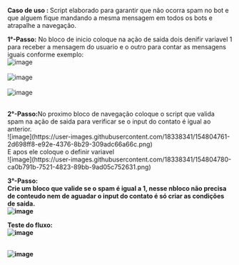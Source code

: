 <b>Caso de uso : </b> Script elaborado para garantir que não ocorra spam no bot e que alguem fique mandando a mesma mensagem em todos os bots e atrapalhe a navegação.

<b>1°-Passo:</b> No bloco de inicio coloque na ação de saida dois denifir variavel 1 para receber a mensagem do usuario e o outro para contar as mensagens iguais conforme exemplo:
<br>![image](https://user-images.githubusercontent.com/18338341/154804619-608710db-8e74-477a-bdf3-d89e4d5b3045.png)</br>
<br>![image](https://user-images.githubusercontent.com/18338341/154804624-45a4dd14-6d95-4eef-9090-ce79e6ef6193.png)</br>
<br>![image](https://user-images.githubusercontent.com/18338341/154804629-b5edf161-46b7-44c7-b68e-bc1f2f163509.png)</br>

</br>
<b>2°-Passo:</b>No proximo bloco de navegação coloque o script que valida spam na ação de saida para verificar se o input do contato é igual ao anterior.
<br>![image](https://user-images.githubusercontent.com/18338341/154804761-2d698ff8-e92e-4376-8b29-309adc66a66c.png)</br>
E apos ele coloque o definir variavel
<br>![image](https://user-images.githubusercontent.com/18338341/154804780-ca0b791b-7521-4823-89bb-9ad05c752631.png)</br>

<b>3°-Passo:</br> Crie um bloco que valide se o spam é igual a 1, nesse nbloco não precisa de conteudo nem de aguadar o input do contato é só criar as condições de saida.
<br>![image](https://user-images.githubusercontent.com/18338341/154804803-77c214d7-c467-4748-bfc1-99dd54ec4949.png)</br>




<b>Teste do fluxo:</b>
<br>![image](https://user-images.githubusercontent.com/18338341/154804465-76fb6bdf-0cee-407a-b958-f92571ebec97.png)</br>

<br>![image](https://user-images.githubusercontent.com/18338341/154804488-9a8278d7-5b11-4d67-b843-39b797c6c056.png)</br>

